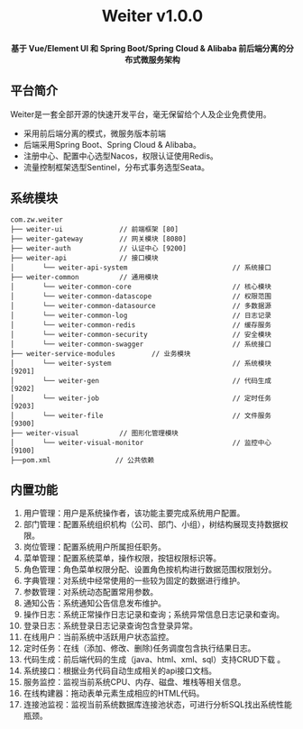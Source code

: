 <h1 align="center" style="margin: 30px 0 30px; font-weight: bold;">Weiter v1.0.0</h1>
<h4 align="center">基于 Vue/Element UI 和 Spring Boot/Spring Cloud & Alibaba 前后端分离的分布式微服务架构</h4>

## 平台简介

Weiter是一套全部开源的快速开发平台，毫无保留给个人及企业免费使用。

* 采用前后端分离的模式，微服务版本前端
* 后端采用Spring Boot、Spring Cloud & Alibaba。
* 注册中心、配置中心选型Nacos，权限认证使用Redis。
* 流量控制框架选型Sentinel，分布式事务选型Seata。


## 系统模块

~~~
com.zw.weiter
├── weiter-ui              // 前端框架 [80]
├── weiter-gateway         // 网关模块 [8080]
├── weiter-auth            // 认证中心 [9200]
├── weiter-api             // 接口模块
│       └── weiter-api-system                          // 系统接口
├── weiter-common          // 通用模块
│       └── weiter-common-core                         // 核心模块
│       └── weiter-common-datascope                    // 权限范围
│       └── weiter-common-datasource                   // 多数据源
│       └── weiter-common-log                          // 日志记录
│       └── weiter-common-redis                        // 缓存服务
│       └── weiter-common-security                     // 安全模块
│       └── weiter-common-swagger                      // 系统接口
├── weiter-service-modules         // 业务模块
│       └── weiter-system                              // 系统模块 [9201]
│       └── weiter-gen                                 // 代码生成 [9202]
│       └── weiter-job                                 // 定时任务 [9203]
│       └── weiter-file                                // 文件服务 [9300]
├── weiter-visual          // 图形化管理模块
│       └── weiter-visual-monitor                      // 监控中心 [9100]
├──pom.xml                // 公共依赖
~~~

## 内置功能

1.  用户管理：用户是系统操作者，该功能主要完成系统用户配置。
2.  部门管理：配置系统组织机构（公司、部门、小组），树结构展现支持数据权限。
3.  岗位管理：配置系统用户所属担任职务。
4.  菜单管理：配置系统菜单，操作权限，按钮权限标识等。
5.  角色管理：角色菜单权限分配、设置角色按机构进行数据范围权限划分。
6.  字典管理：对系统中经常使用的一些较为固定的数据进行维护。
7.  参数管理：对系统动态配置常用参数。
8.  通知公告：系统通知公告信息发布维护。
9.  操作日志：系统正常操作日志记录和查询；系统异常信息日志记录和查询。
10. 登录日志：系统登录日志记录查询包含登录异常。
11. 在线用户：当前系统中活跃用户状态监控。
12. 定时任务：在线（添加、修改、删除)任务调度包含执行结果日志。
13. 代码生成：前后端代码的生成（java、html、xml、sql）支持CRUD下载 。
14. 系统接口：根据业务代码自动生成相关的api接口文档。
15. 服务监控：监视当前系统CPU、内存、磁盘、堆栈等相关信息。
16. 在线构建器：拖动表单元素生成相应的HTML代码。
17. 连接池监视：监视当前系统数据库连接池状态，可进行分析SQL找出系统性能瓶颈。
